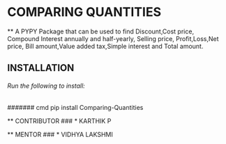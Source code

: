 # COMPARING QUANTITIES

** A PYPY Package that can be used to find Discount,Cost price, Compound Interest annually and half-yearly,
Selling price, Profit,Loss,Net price, Bill amount,Value added tax,Simple interest and Total amount.

## INSTALLATION

###### Run the following to install:

####### cmd pip install Comparing-Quantities

** CONTRIBUTOR 
       ### * KARTHIK P 

** MENTOR 
       ### * VIDHYA LAKSHMI 